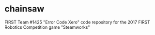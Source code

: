 # chainsaw
FIRST Team #1425 "Error Code Xero" code repository for the 2017 FIRST Robotics Competition game "Steamworks"
